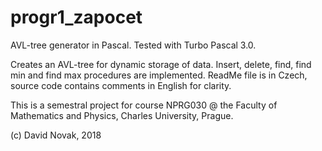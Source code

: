 # progr1_zapocet

AVL-tree generator in Pascal. Tested with Turbo Pascal 3.0.

Creates an AVL-tree for dynamic storage of data. Insert, delete, find, find min and find max procedures are implemented. ReadMe file is in Czech, source code contains comments in English for clarity.

This is a semestral project for course NPRG030 @ the Faculty of Mathematics and Physics, Charles University, Prague.

(c) David Novak, 2018
